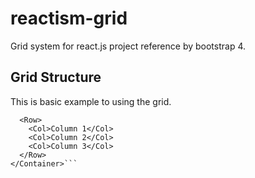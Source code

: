 # reactism-grid
Grid system for react.js project reference by bootstrap 4.

## Grid Structure

This is basic example to using the grid.
```<Container>
  <Row>
    <Col>Column 1</Col>
    <Col>Column 2</Col>
    <Col>Column 3</Col>
  </Row>
</Container>```
